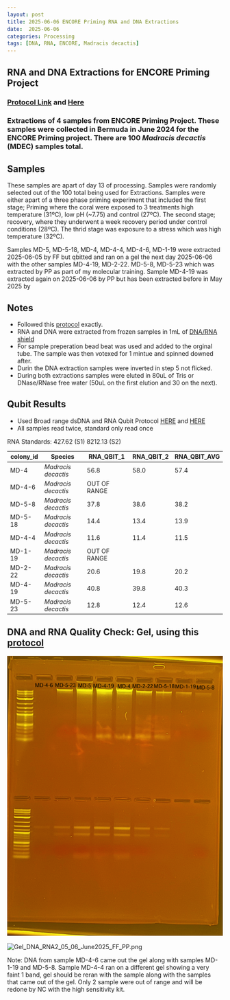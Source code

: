```yaml
---
layout: post
title: 2025-06-06 ENCORE Priming RNA and DNA Extractions
date:  2025-06-06 
categories: Processing
tags: [DNA, RNA, ENCORE, Madracis decactis]
---
```


## RNA and DNA Extractions for ENCORE Priming Project

### [Protocol Link](https://zdellaert.github.io/ZD_Putnam_Lab_Notebook/Protocols_Zymo_Quick_DNA_RNA_Miniprep_Plus/) and [Here](https://github.com/flofields/Florence_Putnam_Lab_Notebook/blob/master/_posts/2025-05-08-Protocol-Zymo-Quick-DNA-RNA-Extraction.md)

### Extractions of 4 samples from ENCORE Priming Project. These samples were collected in Bermuda in June 2024 for the ENCORE Priming project. There are 100 *Madracis decactis* (MDEC) samples total. 

## Samples

These samples are apart of day 13 of processing. Samples were randomly selected out of the 100 total being used for Extractions. Samples were either apart of a three phase priming experiment that included the first stage; Priming where the coral were exposed to 3 treatments high temperature (31ºC), low pH (~7.75) and control (27ºC). The second stage; recovery, where they underwent a week recovery period under control conditions (28ºC). The thrid stage was exposure to a stress which was high temperature (32ºC). 

Samples MD-5, MD-5-18, MD-4, MD-4-4, MD-4-6, MD-1-19 were extracted 2025-06-05 by FF but qbitted and ran on a gel the next day 2025-06-06 with the other samples MD-4-19, MD-2-22. MD-5-8, MD-5-23 which was extracted by PP as part of my molecular training. Sample MD-4-19 was extracted again on 2025-06-06 by PP but has been extracted before in May 2025 by 

## Notes

- Followed this [protocol](https://github.com/flofields/Florence_Putnam_Lab_Notebook/blob/master/_posts/2025-05-08-Protocol-Zymo-Quick-DNA-RNA-Extraction.md) exactly. 
- RNA and DNA were extracted from frozen samples in 1mL of [DNA/RNA shield](https://www.zymoresearch.com/products/dna-rna-shield)
- For sample preperation bead beat was used and added to the orginal tube. The sample was then votexed for 1 mintue and spinned downed after.
- Durin the DNA extraction samples were inverted in step 5 not flicked.
- During both extractions samples were eluted in 80uL of Tris or DNase/RNase free water (50uL on the first elution and 30 on the next).

## Qubit Results

- Used Broad range dsDNA and RNA Qubit Protocol [HERE](https://zdellaert.github.io/ZD_Putnam_Lab_Notebook/Qubit-Protocol/) and [HERE](https://github.com/meschedl/MESPutnam_Open_Lab_Notebook/blob/master/_posts/2019-03-08-Qubit-Protocol.md)
- All samples read twice, standard only read once

 RNA Standards: 427.62 (S1) 8212.13 (S2)

| colony_id | Species                   | RNA_QBIT_1 | RNA_QBIT_2 | RNA_QBIT_AVG |
|-----------|---------------------------|------------|------------|--------------|
| MD-4    | *Madracis decactis*		|   56.8     | 58.0       |   57.4       |
| MD-4-6   | *Madracis decactis*       |   OUT OF RANGE     |       |          |
| MD-5-8    | *Madracis decactis*       |   37.8     | 38.6       |   38.2       |
| MD-5-18    | *Madracis decactis*       |   14.4     | 13.4       |   13.9       |
| MD-4-4    | *Madracis decactis*       |   11.6     | 11.4       |   11.5       |
| MD-1-19    | *Madracis decactis*       |   OUT OF RANGE        |          |
| MD-2-22    | *Madracis decactis*       |   20.6     | 19.8       |   20.2       |
| MD-4-19    | *Madracis decactis*       |   40.8     | 39.8      |   40.3       |
| MD-5-23    | *Madracis decactis*       |   12.8        |    12.4      |  12.6|

## DNA and RNA Quality Check: Gel, using this [protocol](https://github.com/flofields/Florence_Putnam_Lab_Notebook/blob/master/_posts/2025-05-23-Gel-Protocol.md)

![Gel_DNA_RNA_05_06_June2025_FF_PP.png](https://github.com/flofields/Coral_Priming_Experiments_Summer_2024/blob/bc57a76f3d79086397acb80611c5158f024e139f/images/RNA_DNA_gels/Gel_DNA_RNA_05_06_June2025_FF_PP.png?raw=true)

![Gel_DNA_RNA2_05_06_June2025_FF_PP.png](https://github.com/flofields/Coral_Priming_Experiments_Summer_2024/blob/bc57a76f3d79086397acb80611c5158f024e139f/images/RNA_DNA_gels/Gel_DNA_RNA2_05_06_June2025_FF_PP.png?raw=true)

Note: DNA from sample MD-4-6 came out the gel along with samples MD-1-19 and MD-5-8. Sample MD-4-4 ran on a different gel showing a very faint 1 band, gel should be reran with the sample along with the samples that came out of the gel. Only 2 sample were out of range and will be redone by NC with the high sensitivity kit.